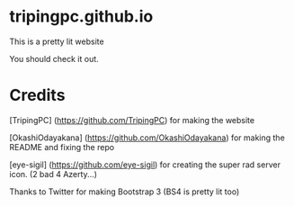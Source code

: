 # tripingpc.github.io

This is a pretty lit website

You should check it out.

# Credits
[TripingPC] (https://github.com/TripingPC) for making the website

[OkashiOdayakana] (https://github.com/OkashiOdayakana) for making the README and fixing the repo

[eye-sigil] (https://github.com/eye-sigil) for creating the super rad server icon.  (2 bad 4 Azerty...)

Thanks to Twitter for making Bootstrap 3 (BS4 is pretty lit too)
